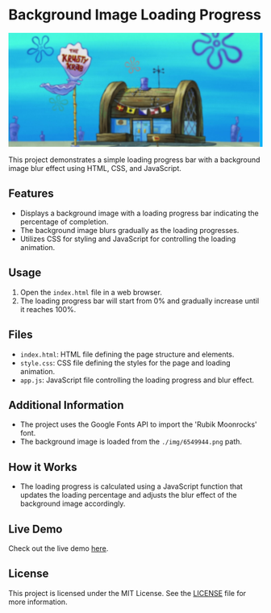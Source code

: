 # Background Image Loading Progress 

![Background Image Loading Progress](./img/Screenshot_1.jpg)

This project demonstrates a simple loading progress bar with a background image blur effect using HTML, CSS, and JavaScript.

## Features

- Displays a background image with a loading progress bar indicating the percentage of completion.
- The background image blurs gradually as the loading progresses.
- Utilizes CSS for styling and JavaScript for controlling the loading animation.

## Usage

1. Open the `index.html` file in a web browser.
2. The loading progress bar will start from 0% and gradually increase until it reaches 100%.

## Files

- `index.html`: HTML file defining the page structure and elements.
- `style.css`: CSS file defining the styles for the page and loading animation.
- `app.js`: JavaScript file controlling the loading progress and blur effect.

## Additional Information

- The project uses the Google Fonts API to import the 'Rubik Moonrocks' font.
- The background image is loaded from the `./img/6549944.png` path.

## How it Works

- The loading progress is calculated using a JavaScript function that updates the loading percentage and adjusts the blur effect of the background image accordingly.

## Live Demo

Check out the live demo [here](https://youtube-al-ma-5.vercel.app/).

## License

This project is licensed under the MIT License. See the [LICENSE](LICENSE) file for more information.
